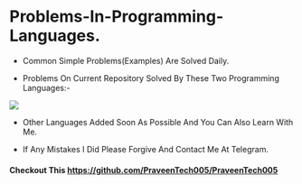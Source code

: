 # Problems-In-Programming-Languages.
- Common Simple Problems(Examples) Are Solved Daily.

- Problems On Current Repository Solved By These Two Programming Languages:-
<p align="left-justify">
  <a href="https://t.me/PRAVEEN_TECH005">
    <img src="https://skillicons.dev/icons?i=c,cpp&theme=dark&perline=8&align=center" />
  </a>
</p>

- Other Languages Added Soon As Possible And You Can Also Learn With Me.

- If Any Mistakes I Did Please Forgive And Contact Me At Telegram.

#### Checkout This https://github.com/PraveenTech005/PraveenTech005
